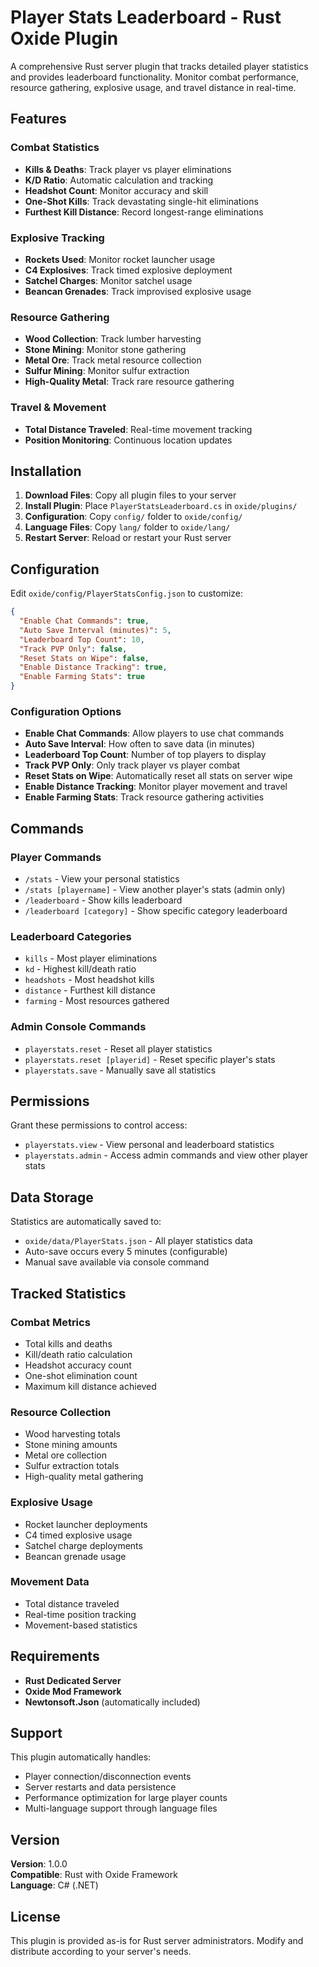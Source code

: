 # Player Stats Leaderboard - Rust Oxide Plugin

A comprehensive Rust server plugin that tracks detailed player statistics and provides leaderboard functionality. Monitor combat performance, resource gathering, explosive usage, and travel distance in real-time.

## Features

### Combat Statistics
- **Kills & Deaths**: Track player vs player eliminations
- **K/D Ratio**: Automatic calculation and tracking
- **Headshot Count**: Monitor accuracy and skill
- **One-Shot Kills**: Track devastating single-hit eliminations
- **Furthest Kill Distance**: Record longest-range eliminations

### Explosive Tracking
- **Rockets Used**: Monitor rocket launcher usage
- **C4 Explosives**: Track timed explosive deployment
- **Satchel Charges**: Monitor satchel usage
- **Beancan Grenades**: Track improvised explosive usage

### Resource Gathering
- **Wood Collection**: Track lumber harvesting
- **Stone Mining**: Monitor stone gathering
- **Metal Ore**: Track metal resource collection
- **Sulfur Mining**: Monitor sulfur extraction
- **High-Quality Metal**: Track rare resource gathering

### Travel & Movement
- **Total Distance Traveled**: Real-time movement tracking
- **Position Monitoring**: Continuous location updates

## Installation

1. **Download Files**: Copy all plugin files to your server
2. **Install Plugin**: Place `PlayerStatsLeaderboard.cs` in `oxide/plugins/`
3. **Configuration**: Copy `config/` folder to `oxide/config/`
4. **Language Files**: Copy `lang/` folder to `oxide/lang/`
5. **Restart Server**: Reload or restart your Rust server

## Configuration

Edit `oxide/config/PlayerStatsConfig.json` to customize:

```json
{
  "Enable Chat Commands": true,
  "Auto Save Interval (minutes)": 5,
  "Leaderboard Top Count": 10,
  "Track PVP Only": false,
  "Reset Stats on Wipe": false,
  "Enable Distance Tracking": true,
  "Enable Farming Stats": true
}
```

### Configuration Options
- **Enable Chat Commands**: Allow players to use chat commands
- **Auto Save Interval**: How often to save data (in minutes)
- **Leaderboard Top Count**: Number of top players to display
- **Track PVP Only**: Only track player vs player combat
- **Reset Stats on Wipe**: Automatically reset all stats on server wipe
- **Enable Distance Tracking**: Monitor player movement and travel
- **Enable Farming Stats**: Track resource gathering activities

## Commands

### Player Commands
- `/stats` - View your personal statistics
- `/stats [playername]` - View another player's stats (admin only)
- `/leaderboard` - Show kills leaderboard
- `/leaderboard [category]` - Show specific category leaderboard

### Leaderboard Categories
- `kills` - Most player eliminations
- `kd` - Highest kill/death ratio
- `headshots` - Most headshot kills
- `distance` - Furthest kill distance
- `farming` - Most resources gathered

### Admin Console Commands
- `playerstats.reset` - Reset all player statistics
- `playerstats.reset [playerid]` - Reset specific player's stats
- `playerstats.save` - Manually save all statistics

## Permissions

Grant these permissions to control access:

- `playerstats.view` - View personal and leaderboard statistics
- `playerstats.admin` - Access admin commands and view other player stats

## Data Storage

Statistics are automatically saved to:
- `oxide/data/PlayerStats.json` - All player statistics data
- Auto-save occurs every 5 minutes (configurable)
- Manual save available via console command

## Tracked Statistics

### Combat Metrics
- Total kills and deaths
- Kill/death ratio calculation
- Headshot accuracy count
- One-shot elimination count
- Maximum kill distance achieved

### Resource Collection
- Wood harvesting totals
- Stone mining amounts
- Metal ore collection
- Sulfur extraction totals
- High-quality metal gathering

### Explosive Usage
- Rocket launcher deployments
- C4 timed explosive usage
- Satchel charge deployments
- Beancan grenade usage

### Movement Data
- Total distance traveled
- Real-time position tracking
- Movement-based statistics

## Requirements

- **Rust Dedicated Server**
- **Oxide Mod Framework**
- **Newtonsoft.Json** (automatically included)

## Support

This plugin automatically handles:
- Player connection/disconnection events
- Server restarts and data persistence
- Performance optimization for large player counts
- Multi-language support through language files

## Version

**Version**: 1.0.0  
**Compatible**: Rust with Oxide Framework  
**Language**: C# (.NET)

## License

This plugin is provided as-is for Rust server administrators. Modify and distribute according to your server's needs.